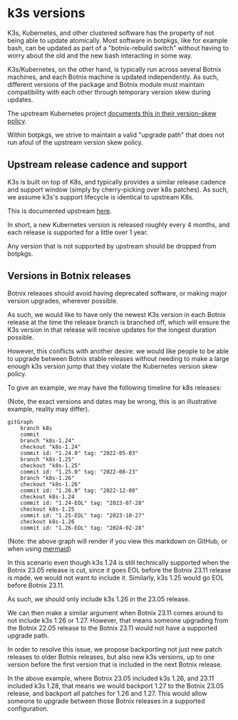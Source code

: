 # k3s versions

K3s, Kubernetes, and other clustered software has the property of not being able to update atomically. Most software in botpkgs, like for example bash, can be updated as part of a "botnix-rebuild switch" without having to worry about the old and the new bash interacting in some way.

K3s/Kubernetes, on the other hand, is typically run across several Botnix machines, and each Botnix machine is updated independently. As such, different versions of the package and Botnix module must maintain compatibility with each other through temporary version skew during updates.

The upstream Kubernetes project [documents this in their version-skew policy](https://kubernetes.io/releases/version-skew-policy/#supported-component-upgrade-order).

Within botpkgs, we strive to maintain a valid "upgrade path" that does not run
afoul of the upstream version skew policy.

## Upstream release cadence and support

K3s is built on top of K8s, and typically provides a similar release cadence and support window (simply by cherry-picking over k8s patches). As such, we assume k3s's support lifecycle is identical to upstream K8s.

This is documented upstream [here](https://kubernetes.io/releases/patch-releases/#support-period).

In short, a new Kubernetes version is released roughly every 4 months, and each release is supported for a little over 1 year.

Any version that is not supported by upstream should be dropped from botpkgs.

## Versions in Botnix releases

Botnix releases should avoid having deprecated software, or making major version upgrades, wherever possible.

As such, we would like to have only the newest K3s version in each Botnix
release at the time the release branch is branched off, which will ensure the
K3s version in that release will receive updates for the longest duration
possible.

However, this conflicts with another desire: we would like people to be able to upgrade between Botnix stable releases without needing to make a large enough k3s version jump that they violate the Kubernetes version skew policy.

To give an example, we may have the following timeline for k8s releases:

(Note, the exact versions and dates may be wrong, this is an illustrative example, reality may differ).

```mermaid
gitGraph
    branch k8s
    commit
    branch "k8s-1.24"
    checkout "k8s-1.24"
    commit id: "1.24.0" tag: "2022-05-03"
    branch "k8s-1.25"
    checkout "k8s-1.25"
    commit id: "1.25.0" tag: "2022-08-23"
    branch "k8s-1.26"
    checkout "k8s-1.26"
    commit id: "1.26.0" tag: "2022-12-08"
    checkout k8s-1.24
    commit id: "1.24-EOL" tag: "2023-07-28"
    checkout k8s-1.25
    commit id: "1.25-EOL" tag: "2023-10-27"
    checkout k8s-1.26
    commit id: "1.26-EOL" tag: "2024-02-28"
```

(Note: the above graph will render if you view this markdown on GitHub, or when using [mermaid](https://mermaid.js.org/))

In this scenario even though k3s 1.24 is still technically supported when the Botnix 23.05
release is cut, since it goes EOL before the Botnix 23.11 release is made, we would
not want to include it. Similarly, k3s 1.25 would go EOL before Botnix 23.11.

As such, we should only include k3s 1.26 in the 23.05 release.

We can then make a similar argument when Botnix 23.11 comes around to not
include k3s 1.26 or 1.27. However, that means someone upgrading from the Botnix
22.05 release to the Botnix 23.11 would not have a supported upgrade path.

In order to resolve this issue, we propose backporting not just new patch releases to older Botnix releases, but also new k3s versions, up to one version before the first version that is included in the next Botnix release.

In the above example, where Botnix 23.05 included k3s 1.26, and 23.11 included k3s 1.28, that means we would backport 1.27 to the Botnix 23.05 release, and backport all patches for 1.26 and 1.27.
This would allow someone to upgrade between those Botnix releases in a supported configuration.

